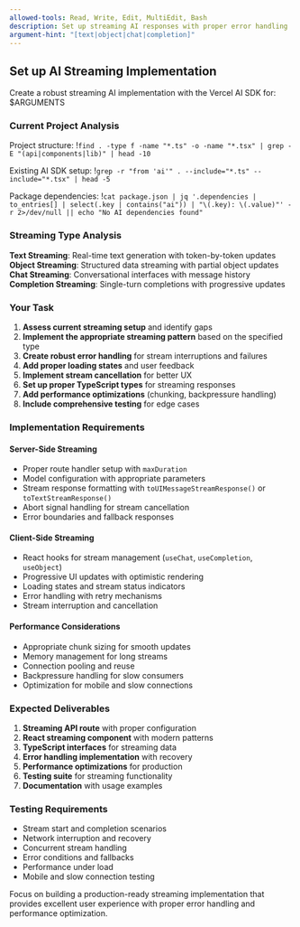 ```yaml
---
allowed-tools: Read, Write, Edit, MultiEdit, Bash
description: Set up streaming AI responses with proper error handling
argument-hint: "[text|object|chat|completion]"
---
```


## Set up AI Streaming Implementation

Create a robust streaming AI implementation with the Vercel AI SDK for: $ARGUMENTS

### Current Project Analysis

Project structure: !`find . -type f -name "*.ts" -o -name "*.tsx" | grep -E "(api|components|lib)" | head -10`

Existing AI SDK setup: !`grep -r "from 'ai'" . --include="*.ts" --include="*.tsx" | head -5`

Package dependencies: !`cat package.json | jq '.dependencies | to_entries[] | select(.key | contains("ai")) | "\(.key): \(.value)"' -r 2>/dev/null || echo "No AI dependencies found"`

### Streaming Type Analysis

**Text Streaming**: Real-time text generation with token-by-token updates
**Object Streaming**: Structured data streaming with partial object updates  
**Chat Streaming**: Conversational interfaces with message history
**Completion Streaming**: Single-turn completions with progressive updates

### Your Task

1. **Assess current streaming setup** and identify gaps
2. **Implement the appropriate streaming pattern** based on the specified type
3. **Create robust error handling** for stream interruptions and failures
4. **Add proper loading states** and user feedback
5. **Implement stream cancellation** for better UX
6. **Set up proper TypeScript types** for streaming responses
7. **Add performance optimizations** (chunking, backpressure handling)
8. **Include comprehensive testing** for edge cases

### Implementation Requirements

#### Server-Side Streaming

- Proper route handler setup with `maxDuration`
- Model configuration with appropriate parameters
- Stream response formatting with `toUIMessageStreamResponse()` or `toTextStreamResponse()`
- Abort signal handling for stream cancellation
- Error boundaries and fallback responses

#### Client-Side Streaming

- React hooks for stream management (`useChat`, `useCompletion`, `useObject`)
- Progressive UI updates with optimistic rendering
- Loading states and stream status indicators
- Error handling with retry mechanisms
- Stream interruption and cancellation

#### Performance Considerations

- Appropriate chunk sizing for smooth updates
- Memory management for long streams
- Connection pooling and reuse
- Backpressure handling for slow consumers
- Optimization for mobile and slow connections

### Expected Deliverables

1. **Streaming API route** with proper configuration
2. **React streaming component** with modern patterns
3. **TypeScript interfaces** for streaming data
4. **Error handling implementation** with recovery
5. **Performance optimizations** for production
6. **Testing suite** for streaming functionality
7. **Documentation** with usage examples

### Testing Requirements

- Stream start and completion scenarios
- Network interruption and recovery
- Concurrent stream handling
- Error conditions and fallbacks
- Performance under load
- Mobile and slow connection testing

Focus on building a production-ready streaming implementation that provides excellent user experience with proper error handling and performance optimization.
